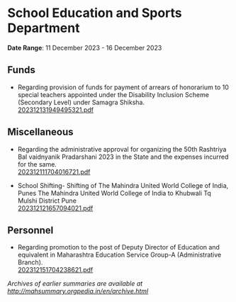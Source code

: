 # School Education and Sports Department

**Date Range**: 11 December 2023 - 16 December 2023


## Funds
- Regarding provision of funds for payment of arrears of honorarium to 10 special teachers appointed under the Disability Inclusion Scheme (Secondary Level) under Samagra Shiksha.\
  [202312131949495321.pdf](https://gr.maharashtra.gov.in/Site/Upload/Government%20Resolutions/English/202312131949495321.pdf)

## Miscellaneous
- Regarding the administrative approval for organizing the 50th Rashtriya Bal vaidnyanik Pradarshani 2023 in the State and the expenses incurred for the same.\
  [202312111704016721.pdf](https://gr.maharashtra.gov.in/Site/Upload/Government%20Resolutions/English/202312111704016721.pdf)

- School Shifting- Shifting of The Mahindra United World College of India, Punes The Mahindra United World College of India to Khubwali Tq Mulshi District Pune\
  [202312121657094021.pdf](https://gr.maharashtra.gov.in/Site/Upload/Government%20Resolutions/English/202312121657094021.pdf)

## Personnel
- Regarding promotion to the post of Deputy Director of Education and equivalent in Maharashtra Education Service Group-A (Administrative Branch).\
  [202312151704238621.pdf](https://gr.maharashtra.gov.in/Site/Upload/Government%20Resolutions/English/202312151704238621.pdf)


*Archives of earlier summaries are available at http://mahsummary.orgpedia.in/en/archive.html*